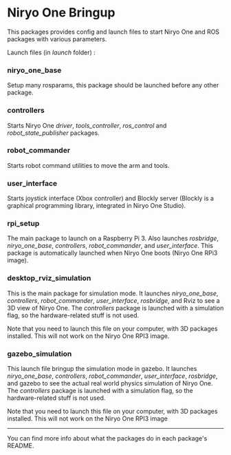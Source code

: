 # Niryo One Bringup

This packages provides config and launch files to start Niryo One and ROS packages with various parameters.

Launch files (in _launch_ folder) :

### niryo\_one\_base

Setup many rosparams, this package should be launched before any other package.

### controllers

Starts Niryo One _driver_, _tools\_controller_, _ros\_control_ and _robot\_state\_publisher_ packages.

### robot\_commander

Starts robot command utilities to move the arm and tools.

### user\_interface

Starts joystick interface (Xbox controller) and Blockly server (Blockly is a graphical programming library, integrated in Niryo One Studio).

### rpi\_setup

The main package to launch on a Raspberry Pi 3. Also launches _rosbridge_, _niryo\_one\_base_,  _controllers_, _robot\_commander_, and _user\_interface_. This package is automatically launched when Niryo One boots (Niryo One RPi3 image).

### desktop\_rviz\_simulation

This is the main package for simulation mode. It launches _niryo\_one\_base_, _controllers_, _robot\_commander_, _user\_interface_, _rosbridge_, and Rviz to see a 3D view of Niryo One. The _controllers_ package is launched with a simulation flag, so the hardware-related stuff is not used.

Note that you need to launch this file on your computer, with 3D packages installed. This will not work on the Niryo One RPI3 image.

### gazebo\_simulation

This launch file bringup the simulation mode in gazebo. It launches _niryo\_one\_base_, _controllers_, _robot\_commander_, _user\_interface_, _rosbridge_, and gazebo  to see the actual real world physics simulation of Niryo One. The _controllers_ package is launched with a simulation flag, so the hardware-related stuff is not used.

Note that you need to launch this file on your computer, with 3D packages installed. This will not work on the Niryo One RPI3 image

---

You can find more info about what the packages do in each package's README.
